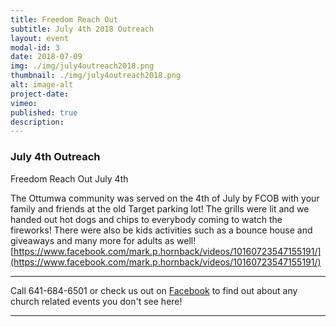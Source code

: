 ```yaml
---
title: Freedom Reach Out
subtitle: July 4th 2018 Outreach
layout: event
modal-id: 3
date: 2018-07-09
img: ./img/july4outreach2018.png
thumbnail: ./img/july4outreach2018.png
alt: image-alt
project-date:
vimeo:
published: true
description:
---
```


### July 4th Outreach

Freedom Reach Out
July 4th

The Ottumwa community was served on the 4th of July by FCOB with your family and friends at the old Target parking lot! The grills were lit and we handed out hot dogs and chips to everybody coming to watch the fireworks! There were also be kids activities such as a bounce house and giveaways and many more for adults as well!
[https://www.facebook.com/mark.p.hornback/videos/10160723547155191/](https://www.facebook.com/mark.p.hornback/videos/10160723547155191/)

-----

Call 641-684-6501 or check us out on <a href="https://www.facebook.com/FirstChurchOfTheOpenBibleOfOttumwa/" target="_blank">Facebook</a> to find out about any church related events you don't see here!

------
